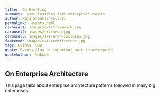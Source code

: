 ```yaml
---
title:  On Eventing
summary:  Some insights into enterprise events
author: Raja Shankar Kolluru
permalink:  events.html
carousel1: images/ext/framework.jpg
carousel2: images/ext/mesh.jpg
carousel3: images/ext/arch-building.jpg
featured: images/ext/architecture.jpg
tags: Events  DDD
quote: Events play an important part in enterprise
quoteAuthor:  Unknown
---
```


## On Enterprise Architecture

This page talks about enterprise architecture patterns followed in many big enterprises.
